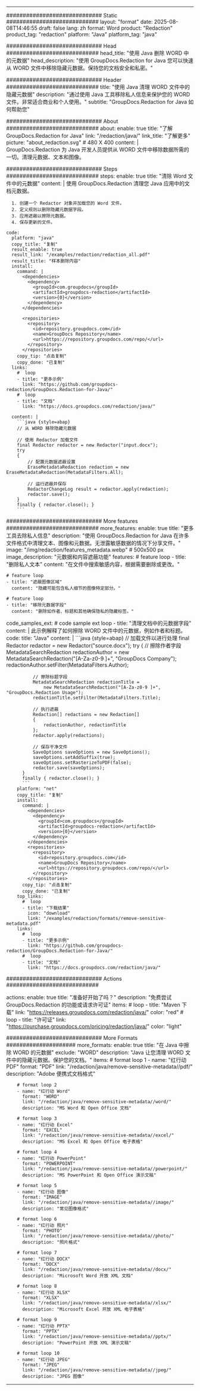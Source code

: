 
---
############################# Static ############################
layout: "format"
date:  2025-08-08T14:46:55
draft: false
lang: zh
format: Word
product: "Redaction"
product_tag: "redaction"
platform: "Java"
platform_tag: "java"

############################# Head ############################
head_title: "使用 Java 删除 WORD 中的元数据"
head_description: "使用 GroupDocs.Redaction for Java 您可以快速从 WORD 文件中移除隐藏元数据。保持您的文档安全和私密。"

############################# Header ############################
title: "使用 Java 清理 WORD 文件中的隐藏元数据" 
description: "通过使用 Java 工具移除私人信息来保护您的 WORD 文件。非常适合商业和个人使用。"
subtitle: "GroupDocs.Redaction for Java 如何帮助您" 

############################# About ############################
about:
    enable: true
    title: "了解 GroupDocs.Redaction for Java"
    link: "/redaction/java/"
    link_title: "了解更多"
    picture: "about_redaction.svg" # 480 X 400
    content: |
       GroupDocs.Redaction 为 Java 开发人员提供从 WORD 文件中移除数据所需的一切。清理元数据、文本和图像。

############################# Steps ############################
steps:
    enable: true
    title: "清除 Word 文件中的元数据"
    content: |
      使用 GroupDocs.Redaction 清理您 Java 应用中的文档元数据。
      
      1. 创建一个 Redactor 对象并加载您的 Word 文件。
      2. 定义规则以删除隐藏元数据字段。
      3. 应用遮蔽以擦除元数据。
      4. 保存更新的文件。
   
    code:
      platform: "java"
      copy_title: "复制"
      result_enable: true
      result_link: "/examples/redaction/redaction_all.pdf"
      result_title: "样本删除内容"
      install:
        command: |
          <dependencies>
            <dependency>
              <groupId>com.groupdocs</groupId>
              <artifactId>groupdocs-redaction</artifactId>
              <version>{0}</version>
            </dependency>
          </dependencies>

          <repositories>
            <repository>
              <id>repository.groupdocs.com</id>
              <name>GroupDocs Repository</name>
              <url>https://repository.groupdocs.com/repo/</url>
            </repository>
          </repositories>
        copy_tip: "点击复制"
        copy_done: "已复制"
      links:
        #  loop
        - title: "更多示例"
          link: "https://github.com/groupdocs-redaction/GroupDocs.Redaction-for-Java/"
        #  loop
        - title: "文档"
          link: "https://docs.groupdocs.com/redaction/java/"
          
      content: |
        ```java {style=abap}
        // 从 WORD 移除隐藏元数据

        // 使用 Redactor 加载文件
        final Redactor redactor = new Redactor("input.docx");
        try
        {
            // 配置元数据遮蔽设置
            EraseMetadataRedaction redaction = new EraseMetadataRedaction(MetadataFilters.All);

            // 运行遮蔽并保存
            RedactorChangeLog result = redactor.apply(redaction);
            redactor.save();
        }
        finally { redactor.close(); }
        ```            


############################# More features ############################
more_features:
  enable: true
  title: "更多工具去除私人信息"
  description: "使用 GroupDocs.Redaction for Java 在许多文件格式中清理文本、图像和元数据。无泄露敏感数据的情况下分享文件。"
  image: "/img/redaction/features_metadata.webp" # 500x500 px
  image_description: "元数据和内容遮蔽功能"
  features:
    # feature loop
    - title: "删除私人文本"
      content: "在文件中搜索敏感内容，根据需要删除或更改。"

    # feature loop
    - title: "遮蔽图像区域"
      content: "隐藏可能包含私人细节的图像特定部分。"

    # feature loop
    - title: "移除元数据字段"
      content: "删除如作者、标题和其他确保隐私的隐藏标签。"
      
  code_samples_ext:
    # code sample ext loop
    - title: "清理文档中的元数据字段"
      content: |
        此示例解释了如何擦除 WORD 文件中的元数据，例如作者和标题。
      code:
        title: "Java"
        content: |
          ```java {style=abap}
          //  加载文件以进行处理
          final Redactor redactor = new Redactor("source.docx");
          try
          {
              // 擦除作者字段
              MetadataSearchRedaction redactionAuthor = 
                  new MetadataSearchRedaction("[A-Za-z0-9 ]+", "GroupDocs Company");
              redactionAuthor.setFilter(MetadataFilters.Author);

              // 擦除标题字段
              MetadataSearchRedaction redactionTitle = 
                  new MetadataSearchRedaction("[A-Za-z0-9 ]+", "GroupDocs.Redaction Usage");
              redactionTitle.setFilter(MetadataFilters.Title);

              // 执行遮蔽
              Redaction[] redactions = new Redaction[]
              {
                  redactionAuthor, redactionTitle
              };
              redactor.apply(redactions);

              // 保存干净文件
              SaveOptions saveOptions = new SaveOptions();
              saveOptions.setAddSuffix(true);
              saveOptions.setRasterizeToPDF(false);
              redactor.save(saveOptions);
          }
          finally { redactor.close(); }
          ```
        platform: "net"
        copy_title: "复制"
        install:
          command: |
            <dependencies>
              <dependency>
                <groupId>com.groupdocs</groupId>
                <artifactId>groupdocs-redaction</artifactId>
                <version>{0}</version>
              </dependency>
            </dependencies>
            <repositories>
              <repository>
                <id>repository.groupdocs.com</id>
                <name>GroupDocs Repository</name>
                <url>https://repository.groupdocs.com/repo/</url>
              </repository>
            </repositories>
          copy_tip: "点击复制"
          copy_done: "已复制"
        top_links:
          #  loop
          - title: "下载结果"
            icon: "download"
            link: "/examples/redaction/formats/remove-sensitive-metadata.pdf"
        links:
          #  loop
          - title: "更多示例"
            link: "https://github.com/groupdocs-redaction/GroupDocs.Redaction-for-Java/"
          #  loop
          - title: "文档"
            link: "https://docs.groupdocs.com/redaction/java/"


############################# Actions ############################

actions:
  enable: true
  title: "准备好开始了吗？"
  description: "免费尝试 GroupDocs.Redaction 的功能或请求许可证"
  items:
    #  loop
    - title: "Maven 下载"
      link: "https://releases.groupdocs.com/redaction/java/"
      color: "red"
        #  loop
    - title: "许可证"
      link: "https://purchase.groupdocs.com/pricing/redaction/java/"
      color: "light"


############################# More Formats #####################
more_formats:
    enable: true
    title: "在 Java 中擦除 WORD 的元数据"
    exclude: "WORD"
    description: "Java 让您清理 WORD 文件中的隐藏元数据。保护您的文档。"
    items: 
        # format loop 1
        - name: "红行动 PDF"
          format: "PDF"
          link: "/redaction/java/remove-sensitive-metadata//pdf/"
          description: "Adobe 便携式文档格式"

        # format loop 2
        - name: "红行动 Word"
          format: "WORD"
          link: "/redaction/java/remove-sensitive-metadata//word/"
          description: "MS Word 和 Open Office 文档"
          
        # format loop 3
        - name: "红行动 Excel"
          format: "EXCEL"
          link: "/redaction/java/remove-sensitive-metadata//excel/"
          description: "MS Excel 和 Open Office 电子表格"

        # format loop 4
        - name: "红行动 PowerPoint"
          format: "POWERPOINT"
          link: "/redaction/java/remove-sensitive-metadata//powerpoint/"
          description: "MS PowerPoint 和 Open Office 演示文稿"

        # format loop 5
        - name: "红行动 图像"
          format: "IMAGE"
          link: "/redaction/java/remove-sensitive-metadata//image/"
          description: "常见图像格式"

        # format loop 6
        - name: "红行动 照片"
          format: "PHOTO"
          link: "/redaction/java/remove-sensitive-metadata//photo/"
          description: "照片格式"

        # format loop 7
        - name: "红行动 DOCX"
          format: "DOCX"
          link: "/redaction/java/remove-sensitive-metadata//docx/"
          description: "Microsoft Word 开放 XML 文档"
          
        # format loop 8
        - name: "红行动 XLSX"
          format: "XLSX"
          link: "/redaction/java/remove-sensitive-metadata//xlsx/"
          description: "Microsoft Excel 开放 XML 电子表格"
          
        # format loop 9
        - name: "红行动 PPTX"
          format: "PPTX"
          link: "/redaction/java/remove-sensitive-metadata//pptx/"
          description: "PowerPoint 开放 XML 演示文稿"

        # format loop 10
        - name: "红行动 JPEG"
          format: "JPEG"
          link: "/redaction/java/remove-sensitive-metadata//jpeg/"
          description: "JPEG 图像"


---